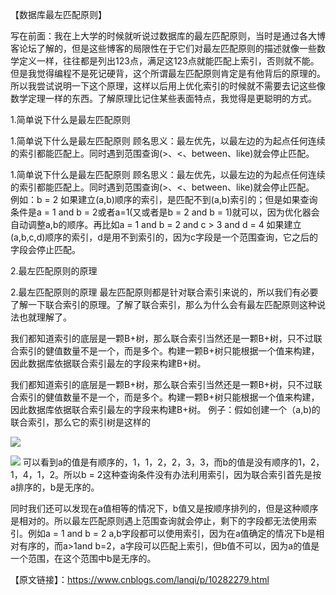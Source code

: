 【数据库最左匹配原则】



写在前面：我在上大学的时候就听说过数据库的最左匹配原则，当时是通过各大博客论坛了解的，但是这些博客的局限性在于它们对最左匹配原则的描述就像一些数学定义一样，往往都是列出123点，满足这123点就能匹配上索引，否则就不能。但是我觉得编程不是死记硬背，这个所谓最左匹配原则肯定是有他背后的原理的。所以我尝试说明一下这个原理，这样以后用上优化索引的时候就不需要去记这些像数学定理一样的东西。了解原理比记住某些表面特点，我觉得是更聪明的方式。

1.简单说下什么是最左匹配原则

1.简单说下什么是最左匹配原则
顾名思义：最左优先，以最左边的为起点任何连续的索引都能匹配上。同时遇到范围查询(>、<、between、like)就会停止匹配。

1.简单说下什么是最左匹配原则
顾名思义：最左优先，以最左边的为起点任何连续的索引都能匹配上。同时遇到范围查询(>、<、between、like)就会停止匹配。
例如：b = 2 如果建立(a,b)顺序的索引，是匹配不到(a,b)索引的；但是如果查询条件是a = 1 and b = 2或者a=1(又或者是b = 2 and b = 1)就可以，因为优化器会自动调整a,b的顺序。再比如a = 1 and b = 2 and c > 3 and d = 4 如果建立(a,b,c,d)顺序的索引，d是用不到索引的，因为c字段是一个范围查询，它之后的字段会停止匹配。

2.最左匹配原则的原理

2.最左匹配原则的原理
最左匹配原则都是针对联合索引来说的，所以我们有必要了解一下联合索引的原理。了解了联合索引，那么为什么会有最左匹配原则这种说法也就理解了。

我们都知道索引的底层是一颗B+树，那么联合索引当然还是一颗B+树，只不过联合索引的健值数量不是一个，而是多个。构建一颗B+树只能根据一个值来构建，因此数据库依据联合索引最左的字段来构建B+树。

我们都知道索引的底层是一颗B+树，那么联合索引当然还是一颗B+树，只不过联合索引的健值数量不是一个，而是多个。构建一颗B+树只能根据一个值来构建，因此数据库依据联合索引最左的字段来构建B+树。
例子：假如创建一个（a,b)的联合索引，那么它的索引树是这样的

![](https://img2018.cnblogs.com/blog/1281680/201901/1281680-20190117145740508-758737271.png)

![](https://img2018.cnblogs.com/blog/1281680/201901/1281680-20190117145740508-758737271.png)
可以看到a的值是有顺序的，1，1，2，2，3，3，而b的值是没有顺序的1，2，1，4，1，2。所以b = 2这种查询条件没有办法利用索引，因为联合索引首先是按a排序的，b是无序的。

同时我们还可以发现在a值相等的情况下，b值又是按顺序排列的，但是这种顺序是相对的。所以最左匹配原则遇上范围查询就会停止，剩下的字段都无法使用索引。例如a = 1 and b = 2 a,b字段都可以使用索引，因为在a值确定的情况下b是相对有序的，而a>1and b=2，a字段可以匹配上索引，但b值不可以，因为a的值是一个范围，在这个范围中b是无序的。



【原文链接】：https://www.cnblogs.com/lanqi/p/10282279.html

